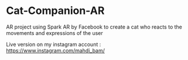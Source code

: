 # Cat-Companion-AR
AR project using Spark AR by Facebook to create a cat who reacts to the movements and expressions of the user

Live version on my instagram account : https://www.instagram.com/mahdi_bam/
